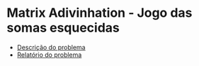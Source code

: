 # Matrix Adivinhation - Jogo das somas esquecidas


* [Descrição do problema](PBL_Problema02.pdf)   
* [Relatório do problema](Relatorio_problema2-Jogo_das_Somas.pdf)  

